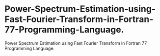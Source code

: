 # Power-Spectrum-Estimation-using-Fast-Fourier-Transform-in-Fortran-77-Programming-Language.
Power Spectrum Estimation using Fast Fourier Transform in Fortran 77 Programming Language.
